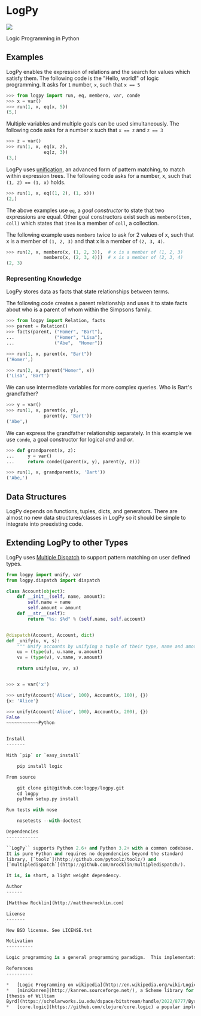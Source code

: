 LogPy
=====

[![](https://travis-ci.org/logpy/logpy.png)](https://travis-ci.org/logpy/logpy)

Logic Programming in Python

Examples
--------

LogPy enables the expression of relations and the search for values which satisfy them.  The following code is the "Hello, world!" of logic programming.  It asks for `1` number, `x`, such that `x == 5`

~~~~~~~~~~~Python
>>> from logpy import run, eq, membero, var, conde
>>> x = var()
>>> run(1, x, eq(x, 5))
(5,)
~~~~~~~~~~~

Multiple variables and multiple goals can be used simultaneously.  The
following code asks for a number x such that `x == z` and `z == 3`

~~~~~~~~~~~Python
>>> z = var()
>>> run(1, x, eq(x, z),
              eq(z, 3))
(3,)
~~~~~~~~~~~

LogPy uses [unification](http://en.wikipedia.org/wiki/Unification_%28computer_science%29), an advanced form of pattern matching, to match within expression trees.
The following code asks for a number, x, such that `(1, 2) == (1, x)` holds.

~~~~~~~~~~~Python
>>> run(1, x, eq((1, 2), (1, x)))
(2,)
~~~~~~~~~~~

The above examples use `eq`, a *goal constructor* to state that two expressions
are equal.  Other goal constructors exist such as `membero(item, coll)` which
states that `item` is a member of `coll`, a collection.

The following example uses `membero` twice to ask for 2 values of x,
such that x is a member of `(1, 2, 3)` and that x is a member of `(2, 3, 4)`.

~~~~~~~~~~~Python
>>> run(2, x, membero(x, (1, 2, 3)),  # x is a member of (1, 2, 3)
              membero(x, (2, 3, 4)))  # x is a member of (2, 3, 4)
(2, 3)
~~~~~~~~~~~

### Representing Knowledge

LogPy stores data as facts that state relationships between terms.

The following code creates a parent relationship and uses it to state
facts about who is a parent of whom within the Simpsons family.

~~~~~~~~~~~Python
>>> from logpy import Relation, facts
>>> parent = Relation()
>>> facts(parent, ("Homer", "Bart"),
...               ("Homer", "Lisa"),
...               ("Abe",  "Homer"))

>>> run(1, x, parent(x, "Bart"))
('Homer',)

>>> run(2, x, parent("Homer", x))
('Lisa', 'Bart')
~~~~~~~~~~~~

We can use intermediate variables for more complex queries.  Who is Bart's grandfather?

~~~~~~~~~~~Python
>>> y = var()
>>> run(1, x, parent(x, y),
              parent(y, 'Bart'))
('Abe',)
~~~~~~~~~~~~

We can express the grandfather relationship separately.  In this example we use `conde`, a goal constructor for logical *and* and *or*.

~~~~~~~~~~~Python
>>> def grandparent(x, z):
...     y = var()
...     return conde((parent(x, y), parent(y, z)))

>>> run(1, x, grandparent(x, 'Bart'))
('Abe,')
~~~~~~~~~~~~

Data Structures
---------------

LogPy depends on functions, tuples, dicts, and generators.  There are almost no new data structures/classes in LogPy so it should be simple to integrate into preexisting code.


Extending LogPy to other Types
------------------------------

LogPy uses [Multiple Dispatch](http://github.com/mrocklin/multipledispatch/) to
support pattern matching on user defined types.

~~~~~~~~~~~~Python
from logpy import unify, var
from logpy.dispatch import dispatch

class Account(object):
    def __init__(self, name, amount):
        self.name = name
        self.amount = amount
    def __str__(self):
        return "%s: $%d" % (self.name, self.account)


@dispatch(Account, Account, dict)
def _unify(u, v, s):
    """ Unify accounts by unifying a tuple of their type, name and amount """
    uu = (type(u), u.name, u.amount)
    vv = (type(v), v.name, v.amount)

    return unify(uu, vv, s)


>>> x = var('x')

>>> unify(Account('Alice', 100), Account(x, 100), {})
{x: 'Alice'}

>>> unify(Account('Alice', 100), Account(x, 200), {})
False
~~~~~~~~~~~~Python


Install
-------

With `pip` or `easy_install`

    pip install logic

From source

    git clone git@github.com:logpy/logpy.git
    cd logpy
    python setup.py install

Run tests with nose

    nosetests --with-doctest

Dependencies
------------

``LogPy`` supports Python 2.6+ and Python 3.2+ with a common codebase.
It is pure Python and requires no dependencies beyond the standard
library, [`toolz`](http://github.com/pytoolz/toolz/) and
[`multipledispatch`](http://github.com/mrocklin/multipledispatch/).

It is, in short, a light weight dependency.

Author
------

[Matthew Rocklin](http://matthewrocklin.com)

License
-------

New BSD license. See LICENSE.txt

Motivation
----------

Logic programming is a general programming paradigm.  This implementation however came about specifically to serve as an algorithmic core for Computer Algebra Systems in Python and for the automated generation and optimization of numeric software.  Domain specific languages, code generation, and compilers have recently been a hot topic in the Scientific Python community.  LogPy aims to be a low-level core for these projects.

References
----------

*   [Logic Programming on wikipedia](http://en.wikipedia.org/wiki/Logic_programming)
*   [miniKanren](http://kanren.sourceforge.net/), a Scheme library for relational programming on which this library is based.  More information can be found in the
[thesis of William
Byrd](https://scholarworks.iu.edu/dspace/bitstream/handle/2022/8777/Byrd_indiana_0093A_10344.pdf).
*   [core.logic](https://github.com/clojure/core.logic) a popular implementation of miniKanren in Clojure.
